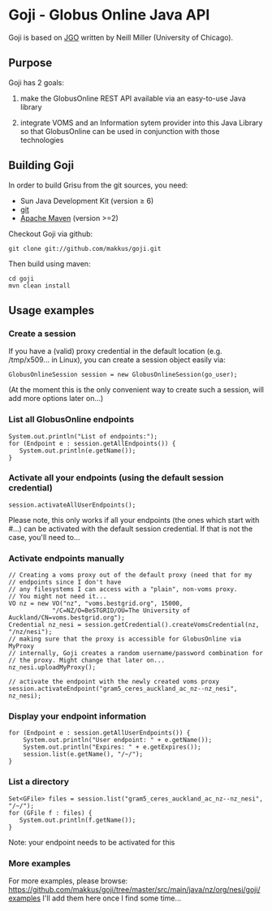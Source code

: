 Goji - Globus Online Java API
==========================

Goji is based on [JGO](http://confluence.globus.org/display/~neillm/JGOClient+Homepage) written by Neill Miller (University of Chicago). 

Purpose
-------

Goji has 2 goals:

1) make the GlobusOnline REST API available via an easy-to-use Java library

2) integrate VOMS and an Information sytem provider into this Java Library so that GlobusOnline can be used in conjunction with those technologies


Building Goji
-------------

In order to build Grisu from the git sources, you need: 

- Sun Java Development Kit (version ≥ 6)
- [git](http://git-scm.com) 
- [Apache Maven](http://maven.apache.org) (version >=2)

Checkout Goji via github:

    git clone git://github.com/makkus/goji.git
    
Then build using maven:

    cd goji
    mvn clean install
    
Usage examples 
---------------

### Create a session

If you have a (valid) proxy credential in the default location (e.g. /tmp/x509... in Linux), you can create a session object easily via:

    GlobusOnlineSession session = new GlobusOnlineSession(go_user);
    
(At the moment this is the only convenient way to create such a session, will add more options later on...)

### List all GlobusOnline endpoints


    System.out.println("List of endpoints:");
    for (Endpoint e : session.getAllEndpoints()) {
       System.out.println(e.getName());
    }
    
### Activate all your endpoints (using the default session credential)

    session.activateAllUserEndpoints();
    
Please note, this only works if all your endpoints (the ones which start with <yourGOusername>#...) can be activated with the default session credential.
If that is not the case, you'll need to...

### Activate endpoints manually

    // Creating a voms proxy out of the default proxy (need that for my
	// endpoints since I don't have
	// any filesystems I can access with a "plain", non-voms proxy.
	// You might not need it...
	VO nz = new VO("nz", "voms.bestgrid.org", 15000,
				"/C=NZ/O=BeSTGRID/OU=The University of Auckland/CN=voms.bestgrid.org");
	Credential nz_nesi = session.getCredential().createVomsCredential(nz, "/nz/nesi");
	// making sure that the proxy is accessible for GlobusOnline via MyProxy
	// internally, Goji creates a random username/password combination for
	// the proxy. Might change that later on...
	nz_nesi.uploadMyProxy();

	// activate the endpoint with the newly created voms proxy
	session.activateEndpoint("gram5_ceres_auckland_ac_nz--nz_nesi", nz_nesi);

### Display your endpoint information

    for (Endpoint e : session.getAllUserEndpoints()) {
		System.out.println("User endpoint: " + e.getName());
		System.out.println("Expires: " + e.getExpires());
		session.list(e.getName(), "/~/");
	}
	
### List a directory

    Set<GFile> files = session.list("gram5_ceres_auckland_ac_nz--nz_nesi", "/~/");
	for (GFile f : files) {
	   System.out.println(f.getName());
	}
	
Note: your endpoint needs to be activated for this

### More examples

For more examples, please browse: https://github.com/makkus/goji/tree/master/src/main/java/nz/org/nesi/goji/examples
I'll add them here once I find some time...
